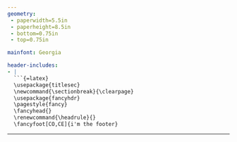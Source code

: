 ```yaml
---
geometry:
 - paperwidth=5.5in
 - paperheight=8.5in
 - bottom=0.75in
 - top=0.75in

mainfont: Georgia

header-includes:
- |
  ```{=latex}
  \usepackage{titlesec}
  \newcommand{\sectionbreak}{\clearpage}
  \usepackage{fancyhdr}
  \pagestyle{fancy}
  \fancyhead{}
  \renewcommand{\headrule}{}
  \fancyfoot[CO,CE]{i'm the footer}
  ```
---
```

